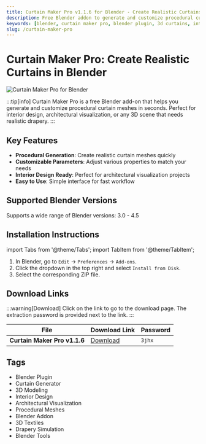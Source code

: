 ```yaml
---
title: Curtain Maker Pro v1.1.6 for Blender - Create Realistic Curtains
description: Free Blender addon to generate and customize procedural curtain meshes. Perfect for interior design and architectural visualization.
keywords: [blender, curtain maker pro, blender plugin, 3d curtains, interior design, architectural visualization, procedural meshes]
slug: /curtain-maker-pro
---
```


# Curtain Maker Pro: Create Realistic Curtains in Blender

![Curtain Maker Pro for Blender](https://www.gfxcamp.com/wp-content/uploads/2025/09/Curtain-Maker-Pro.jpg)

:::tip[info]
Curtain Maker Pro is a free Blender add-on that helps you generate and customize procedural curtain meshes in seconds. Perfect for interior design, architectural visualization, or any 3D scene that needs realistic drapery.
:::

## Key Features

- **Procedural Generation**: Create realistic curtain meshes quickly
- **Customizable Parameters**: Adjust various properties to match your needs
- **Interior Design Ready**: Perfect for architectural visualization projects
- **Easy to Use**: Simple interface for fast workflow

## Supported Blender Versions

Supports a wide range of Blender versions: 3.0 - 4.5

## Installation Instructions

import Tabs from '@theme/Tabs';
import TabItem from '@theme/TabItem';

<Tabs>
  <TabItem value="blender-3.0+" label="Blender 3.0 and Later" default>
    <ol>
      <li>In Blender, go to <code>Edit</code> → <code>Preferences</code> → <code>Add-ons</code>.</li>
      <li>Click the dropdown in the top right and select <code>Install from Disk</code>.</li>
      <li>Select the corresponding ZIP file.</li>
    </ol>
  </TabItem>
</Tabs>

## Download Links

:::warning[Download]
Click on the link to go to the download page. The extraction password is provided next to the link.
:::

| File                       | Download Link                                                              | Password |
| -------------------------- | -------------------------------------------------------------------------- | -------- |
| **Curtain Maker Pro v1.1.6**  | [Download](https://pan.baidu.com/s/1wC-7EN3LwcI4gClxUa2rWQ?pwd=3jhx)        | `3jhx`   |

## Tags

- Blender Plugin
- Curtain Generator
- 3D Modeling
- Interior Design
- Architectural Visualization
- Procedural Meshes
- Blender Addon
- 3D Textiles
- Drapery Simulation
- Blender Tools
